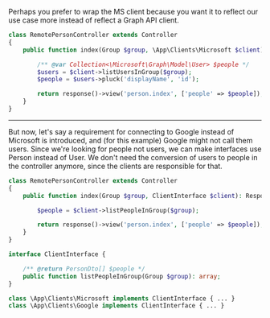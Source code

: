 
Perhaps you prefer to wrap the MS client because you want it to reflect our use case more instead of reflect a Graph API client.

```php
class RemotePersonController extends Controller
{
    public function index(Group $group, \App\Clients\Microsoft $client): Response {

        /** @var Collection<\Microsoft\Graph\Model\User> $people */
        $users = $client->listUsersInGroup($group);
        $people = $users->pluck('displayName', 'id');

        return response()->view('person.index', ['people' => $people]);
    }
}
```


----
But now, let's say a requirement for connecting to Google instead of Microsoft is introduced, and (for this example) Google might not call them users.
Since we're looking for people not users, we can make interfaces use Person instead of User.
We don't need the conversion of users to people in the controller anymore, since the clients are responsible for that.

```php
class RemotePersonController extends Controller
{
    public function index(Group $group, ClientInterface $client): Response {

        $people = $client->listPeopleInGroup($group);

        return response()->view('person.index', ['people' => $people]);
    }
}
```

```php
interface ClientInterface {

    /** @return PersonDto[] $people */
    public function listPeopleInGroup(Group $group): array;
}

class \App\Clients\Microsoft implements ClientInterface { ... }
class \App\Clients\Google implements ClientInterface { ... }
```
